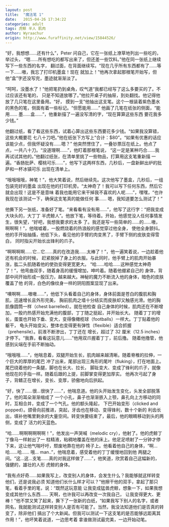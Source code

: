 ```yaml
---
layout: post
title:  "魔法笔 1"
date:   2015-04-26 17:34:22
categories: adult
tags: 虎鲸 半人 肌肉
author: Wyraachur
origin: http://www.furaffinity.net/view/15844526/
---
```


“好，我想想……还有什么”，Peter 问自己，它在一张纸上潦草地列出一些吃的，举过头，
“嗯……所有想吃的都写出来了，但还差一些饮料。”他在同一张纸上继续写下一些东西的名字，
翻过面，在背面继续写。“现在几乎所有东西都有了……等一下……嗷，我忘了打印机墨盒！现在
就加上！”他再次拿起那根笔开始写，但他“盒”字还没写完，墨迹就渐渐淡了。

“呵呵，没墨水了！”他把笔扔到桌角，叹气道“我都已经写了这么多要买的了。不过应该还有笔的，
只是不知道放哪了。”他拉开桌子的抽屉，到处翻找。他记得他放了几只笔在这里备用。“好，
摸到一支”他抽出这支笔。这个一根装着紫色墨水的黑色的笔，侧面有着一些标记。“但愿能用……”
他画了几笔在纸张的侧面，“能用…… 墨……盒……”，他重新描了一遍没写清的字，“现在算算这些东西
要花我多少钱。”

他翻过纸，看了看这些东西，试着心算出这些东西要花多少钱。“如果我没算错，这些大概要花
七八十刀吧。”他在纸张下方写上“合计：$80”。“如果有优惠的话应该能少点，但我怀疑没有……嗯？”
他突然愣住了，一叠钞票压在纸上。他点了点，一共八十刀。“没道理啊……”，他盯着那根笔说，
“这一定是某种巧合……我再试试其他的。”他翻过纸张，在清单里挑了一些物品，打算用这支笔重新描
一遍。“香肠批萨、樱桃可乐……”，他写下这两样东西，几秒后，一盘新鲜出炉的批萨和一杯冰镇可乐
出现在清单上。

“哦哦哦哦，神笔！”，他大笑着说，然后继续先。这次他写了墨盒，几秒后，一组包装完好的墨盒
出现在他的打印机旁。“太神奇了！我可以写下任何东西，然后它就会出现！这是不是意味
着我也能用它来干掉我不喜欢的人呢……”，嘿嘿，“也许我现在该测试一下，确保这支笔真的能做任何
事…… 嗯，我知道要怎么测试了！”

他撕下另一张纸，准备好了笔。“来看看有没有用……”，他写了这行字：“把我变成大块头的，大丁丁
半虎鲸人”。他放下笔，等待着。开始，他感觉没人任何事情发生，很失望，“好吧，我想我要求的太多
了。我还是写一些简单的……的……嗷，啊啊啊！”，他喘嘘着，一股燃烧着的热浪般的感觉穿过他全身，
使他全身颤抖。他的手开始抽搐，他低下头，看见他的手臂的肉变黑了，手臂下侧的皮肤变得雪白，
同时指尖开始长出锋利的爪子。

“啊啊啊啊……它…它……真的在改造我……太棒了！”，他一遍笑着说，一边趁着他还有机会的时候，
赶紧脱掉了身上的衣服。与此同时，他手臂上的肌肉开始暴涨，肱二头肌随着他的使劲变得更宽更大。
“哈……哈哈……这种感觉太神奇了！”，他弯曲双手，随着身高的缓慢增加，呻吟着。随着他绷紧自己的
身体，背部中间开始形成一股压力，越来越大。神秘的魔力不断流入他的身体，暗色的皮肤覆盖了他
的背，白色的像纹身一样的阴阳图案显现了出来。

“噢啊啊……嗷嗷……”，他低下头看着自己的身体，身体前面是苍白的腹肌和胸肌，迅速增长且外形完美，
胸前肌肉之墙十分结实而皮肤却又触感光滑。他的胸肌像圆筒一样（chest barrelled）。就在他检查
自己身体的时候，肌肉还在不断增加，一股灼热感开始充满他的腹部，丁丁随之挺起，并开始长大。
随着丁丁的增长，蛋蛋也开始下垂、变大，变得像橄榄球（footballs）一样大。丁丁贴着他的躯干，
龟头开始变尖，整体也变得更有弹性（flexible）适合抓握（prehensile）。前液不断渗出，丁丁还在
增长，超过了 32 厘米（12.5 inches）才停下。“我靠，看看这玩意儿……”他用双爪握着丁丁，前后撸。
随着他撸管，他感到尖端在手前不断抽动。

“哦哦哦……”，他喘息着，双腿开始生长，肌肉越来越清晰。随着脊椎的拉伸，一个巨大的厚厚的尾巴
冲了出来，尾部出现三角形的尾叶（fluking），打在地面上。尾巴绕着他的一条腿，脚也在长大、拉长，
脚趾变大、变成了锋利的爪子，就像他现在的手指一样。随着后跟的上提，前脚掌变得更加厚实。
他再次弓起了身子，背鳍正在增长，变长、变厚，骄傲地向后拱起。

“好，快了……很…很快了……”，他喘息道。他的头开始发生变化，头发全部脱落了。他的耳朵渐渐缩成了
一个小孔，鼻子也渐渐嵌入上颚，鼻孔向上方移动的同时，互相合并，变成了一个气孔。他的额头隆起，
下巴开始变形（clicked and popped）。颌骨向前推进，突起，牙齿也在移动、变得锋利，数十个新的
利齿长出，填补他嘴里剩余的大量空间。转变快要结束了，最后，他的眼睛移动到头的两侧，变成了
活力的天蓝色。

“哈……啊啊啊啊啊啊！”，他发出一声哭喊（melodic cry），他射了。他的虎鲸丁丁像马一样射出了一
柱精液，粘稠地覆盖在他的床上。他足足喷射了一分钟才停下来，这让他气喘吁吁，颓废地靠在他的
椅子上。他看着他自己的身体，“啊…哈……哈…… 哦… man..”，他喘息着，感受着他的丁丁缓慢地回到他
两腿之间。“这…这…支笔……真的对我这样做了……”，他笑道，欣赏着自己这幅新的，强健的，雄壮的人形
虎鲸的身体。

“我有点好奇……如果我写上，改变别人的身体，会发生什么？我能够就这样转变他们，还是说我必须
知道他们长什么样才可以？”他擦干他的双手，拿起了那只笔，看着手里的笔，说：“既然这玩意能
让我变成猛兽虎鲸，想象一下，如果我想变成其他什么东西…… 天啊，也许我可以再改变一次我自己，
让我变得更大、更棒！”他不禁又笑了起来，撕下了一张新的白纸，“如果我写下别人的名字，或者
网名，我就能测试这样转变别人是否有可能了。当然，我没法知道他们是否真的转变了，除非他们
搞出了个大新闻。但我可以测试一下这支笔的是否能够远距离其作用！”，他坏笑着说道，一边思考着
拿谁做测试最完美，一边开始动笔。





















